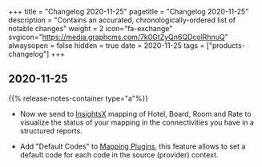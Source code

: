 +++
title = "Changelog 2020-11-25"
pagetitle = "Changelog 2020-11-25"
description = "Contains an accurated, chronologically-ordered list of notable changes"
weight = 2
icon="fa-exchange"
svgicon="https://media.graphcms.com/7k0GtZyQn6QDcolRhnuQ"
alwaysopen = false
hidden = true
date = 2020-11-25
tags = ["products-changelog"]
+++

## 2020-11-25
{{% release-notes-container type="a"%}}
- Now we send to [InsightsX](https://docs.travelgatex.com/insights-x/api/hotelx/howto/) mapping of Hotel, Board, Room and Rate to visualize the status of your mapping in the connectivities you have in a structured reports.

- Add "Default Codes" to [Mapping Plugins](https://docs.travelgatex.com/hotel-x/plugins/mapping/), this feature allows to set a default code for each code in the source (provider) context.
